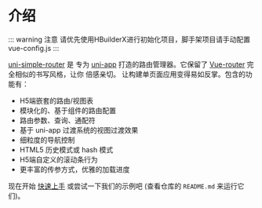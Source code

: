 # 介绍

::: warning 注意
请优先使用HBuilderX进行初始化项目，脚手架项目请手动配置vue-config.js
:::

[uni-simple-router](https://github.com/SilurianYang/uni-simple-router) 是 专为 [uni-app](https://uniapp.dcloud.io/) 打造的路由管理器。它保留了 [Vue-router](https://router.vuejs.org/zh/) 完全相似的书写风格，让你 倍感亲切。 让构建单页面应用变得易如反掌。包含的功能有：

* H5端嵌套的路由/视图表
* 模块化的、基于组件的路由配置
* 路由参数、查询、通配符
* 基于 uni-app 过渡系统的视图过渡效果
* 细粒度的导航控制
* HTML5 历史模式或 hash 模式
* H5端自定义的滚动条行为
* 更丰富的传参方式，优雅的加载进度

现在开始 [快速上手](./quickstart.md) 或尝试一下我们的示例吧 (查看仓库的 `README.md` 来运行它们)。